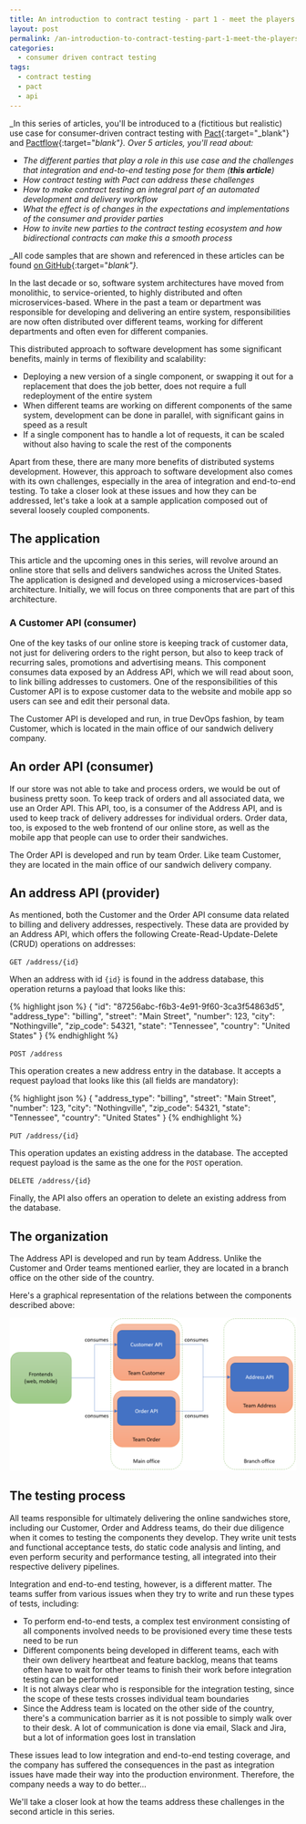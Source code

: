 ```yaml
---
title: An introduction to contract testing - part 1 - meet the players
layout: post
permalink: /an-introduction-to-contract-testing-part-1-meet-the-players/
categories:
  - consumer driven contract testing
tags:
  - contract testing
  - pact
  - api
---
```

_In this series of articles, you'll be introduced to a (fictitious but realistic) use case for consumer-driven contract testing with [Pact](https://docs.pact.io?utm_source=partner&utm_campaign=on-test-automation&utm_content=blog-meet-the-players){:target="_blank"} and [Pactflow](https://pactflow.io?utm_source=partner&utm_campaign=on-test-automation&utm_content=blog-meet-the-players){:target="_blank"}. Over 5 articles, you'll read about:_

* _The different parties that play a role in this use case and the challenges that integration and end-to-end testing pose for them (**this article**)_
* _How contract testing with Pact can address these challenges_
* _How to make contract testing an integral part of an automated development and delivery workflow_
* _What the effect is of changes in the expectations and implementations of the consumer and provider parties_
* _How to invite new parties to the contract testing ecosystem and how bidirectional contracts can make this a smooth process_

_All code samples that are shown and referenced in these articles can be found [on GitHub](https://github.com/basdijkstra/pact-articles-series){:target="_blank"}._

In the last decade or so, software system architectures have moved from monolithic, to service-oriented, to highly distributed and often microservices-based. Where in the past a team or department was responsible for developing and delivering an entire system, responsibilities are now often distributed over different teams, working for different departments and often even for different companies.

This distributed approach to software development has some significant benefits, mainly in terms of flexibility and scalability:

* Deploying a new version of a single component, or swapping it out for a replacement that does the job better, does not require a full redeployment of the entire system
* When different teams are working on different components of the same system, development can be done in parallel, with significant gains in speed as a result
* If a single component has to handle a lot of requests, it can be scaled without also having to scale the rest of the components

Apart from these, there are many more benefits of distributed systems development. However, this approach to software development also comes with its own challenges, especially in the area of integration and end-to-end testing. To take a closer look at these issues and how they can be addressed, let's take a look at a sample application composed out of several loosely coupled components.

## The application
This article and the upcoming ones in this series, will revolve around an online store that sells and delivers sandwiches across the United States. The application is designed and developed using a microservices-based architecture. Initially, we will focus on three components that are part of this architecture.

### A Customer API (consumer)
One of the key tasks of our online store is keeping track of customer data, not just for delivering orders to the right person, but also to keep track of recurring sales, promotions and advertising means. This component consumes data exposed by an Address API, which we will read about soon, to link billing addresses to customers. One of the responsibilities of this Customer API is to expose customer data to the website and mobile app so users can see and edit their personal data.

The Customer API is developed and run, in true DevOps fashion, by team Customer, which is located in the main office of our sandwich delivery company.

## An order API (consumer)
If our store was not able to take and process orders, we would be out of business pretty soon. To keep track of orders and all associated data, we use an Order API. This API, too, is a consumer of the Address API, and is used to keep track of delivery addresses for individual orders. Order data, too, is exposed to the web frontend of our online store, as well as the mobile app that people can use to order their sandwiches.

The Order API is developed and run by team Order. Like team Customer, they are located in the main office of our sandwich delivery company.

## An address API (provider)
As mentioned, both the Customer and the Order API consume data related to billing and delivery addresses, respectively. These data are provided by an Address API, which offers the following Create-Read-Update-Delete (CRUD) operations on addresses:

`GET /address/{id}`

When an address with id `{id}` is found in the address database, this operation returns a payload that looks like this:

{% highlight json %}
{
    "id": "87256abc-f6b3-4e91-9f60-3ca3f54863d5",
    "address_type": "billing",
    "street": "Main Street",
    "number": 123,
    "city": "Nothingville",
    "zip_code": 54321,
    "state": "Tennessee",
    "country": "United States"
}
{% endhighlight %}

`POST /address`

This operation creates a new address entry in the database. It accepts a request payload that looks like this (all fields are mandatory):

{% highlight json %}
{
    "address_type": "billing",
    "street": "Main Street",
    "number": 123,
    "city": "Nothingville",
    "zip_code": 54321,
    "state": "Tennessee",
    "country": "United States"
}
{% endhighlight %}

`PUT /address/{id}`

This operation updates an existing address in the database. The accepted request payload is the same as the one for the `POST` operation.

`DELETE /address/{id}`

Finally, the API also offers an operation to delete an existing address from the database.

## The organization
The Address API is developed and run by team Address. Unlike the Customer and Order teams mentioned earlier, they are located in a branch office on the other side of the country.

Here's a graphical representation of the relations between the components described above:

![contract testing players](/images/blog/contract_testing_players.png "The players in our contract testing case and their relationships")

## The testing process
All teams responsible for ultimately delivering the online sandwiches store, including our Customer, Order and Address teams, do their due diligence when it comes to testing the components they develop. They write unit tests and functional acceptance tests, do static code analysis and linting, and even perform security and performance testing, all integrated into their respective delivery pipelines.

Integration and end-to-end testing, however, is a different matter. The teams suffer from various issues when they try to write and run these types of tests, including:

* To perform end-to-end tests, a complex test environment consisting of all components involved needs to be provisioned every time these tests need to be run
* Different components being developed in different teams, each with their own delivery heartbeat and feature backlog, means that teams often have to wait for other teams to finish their work before integration testing can be performed
* It is not always clear who is responsible for the integration testing, since the scope of these tests crosses individual team boundaries
* Since the Address team is located on the other side of the country, there's a communication barrier as it is not possible to simply walk over to their desk. A lot of communication is done via email, Slack and Jira, but a lot of information goes lost in translation

These issues lead to low integration and end-to-end testing coverage, and the company has suffered the consequences in the past as integration issues have made their way into the production environment. Therefore, the company needs a way to do better...

We'll take a closer look at how the teams address these challenges in the second article in this series.
